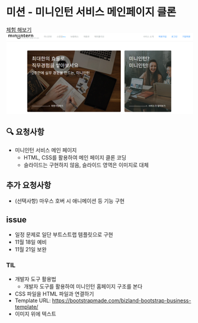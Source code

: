 # 미션 - 미니인턴 서비스 메인페이지 클론
<a href="https://haazzero.github.io/RESAT_FE/day5/miniintern.html">체험 해보기</a>
<img src="exMini.png">

## 🔍 요청사항
- 미니인턴 서비스 메인 페이지
    -  HTML, CSS를 활용하여 메인 페이지 클론 코딩
    - 슬라이드는 구현하지 않음, 슬라이드 영역은 이미지로 대체


## 추가 요청사항
- (선택사항) 마우스 호버 시 애니메이션 등 기능 구현

## issue
- 일정 문제로 일단 부트스트랩 템플릿으로 구현
- 11월 18일 예비
- 11월 21일 보완

### TIL
- 개발자 도구 활용법
    - 개발자 도구를 활용하여 미니인턴 홈페이지 구조를 본다
- CSS 파일을 HTML 파일과 연결하기
- Template URL: https://bootstrapmade.com/bizland-bootstrap-business-template/
- 이미지 위에 텍스트
